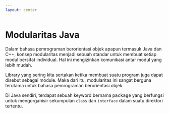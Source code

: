 ```yaml
---
layout: center
---
```


# Modularitas Java

<div class='text-base text-justify mt-4'>

Dalam bahasa pemrograman berorientasi objek apapun termasuk Java dan C++, konsep modularitas menjadi sebuah standar untuk membuat setiap modul bersifat individual. Hal ini mengizinkan komunikasi antar modul yang lebih mudah.

Library yang sering kita sertakan ketika membuat suatu program juga dapat disebut sebagai module. Maka dari itu, modularitas ini sangat berguna terutama untuk bahasa pemrograman berorientasi objek.

Di Java sendiri, terdapat sebuah keyword bernama <kbd>package</kbd> yang berfungsi untuk mengorganisir sekumpulan `class` dan `interface` dalam suatu direktori tertentu.

</div>
